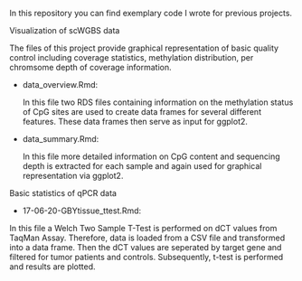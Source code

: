 In this repository you can find exemplary code I wrote for previous projects. 


Visualization of scWGBS data

The files of this project provide graphical representation of basic quality control including coverage statistics, 
methylation distribution, per chromsome depth of coverage information.

* data_overview.Rmd: 
  
  In this file two RDS files containing information on the methylation status of CpG sites are used to create data frames for several different features.
  These data frames then serve as input for ggplot2. 
  
* data_summary.Rmd:
  
  In this file more detailed information on CpG content and sequencing depth is extracted for each sample and again used for graphical representation via ggplot2.
    



Basic statistics of qPCR data 

* 17-06-20-GBYtissue_ttest.Rmd:

In this file a Welch Two Sample T-Test is performed on dCT values from TaqMan Assay. 
Therefore, data is loaded from a CSV file and transformed into a data frame. 
Then the dCT values are seperated by target gene and filtered for tumor patients and controls. 
Subsequently, t-test is performed and results are plotted.
